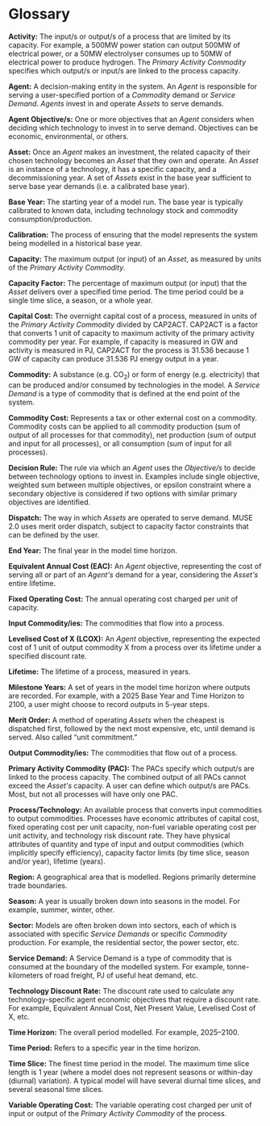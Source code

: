 # Glossary

**Activity:** The input/s or output/s of a process that are limited by its capacity. For example, a
500MW power station can output 500MW of electrical power, or a 50MW electrolyser consumes up to 50MW
of electrical power to produce hydrogen. The *Primary Activity Commodity* specifies which output/s
or input/s are linked to the process capacity.

**Agent:** A decision-making entity in the system. An *Agent* is responsible for serving a
user-specified portion of a *Commodity* demand or *Service Demand*. *Agents* invest in and operate
*Assets* to serve demands.

**Agent Objective/s:** One or more objectives that an *Agent* considers when deciding which
technology to invest in to serve demand. Objectives can be economic, environmental, or others.

**Asset:** Once an *Agent* makes an investment, the related capacity of their chosen technology
becomes an *Asset* that they own and operate. An *Asset* is an instance of a technology, it has a
specific capacity, and a decommissioning year. A set of *Assets* exist in the base year sufficient
to serve base year demands (i.e. a calibrated base year).

**Base Year:** The starting year of a model run. The base year is typically calibrated to known
data, including technology stock and commodity consumption/production.

**Calibration:** The process of ensuring that the model represents the system being modelled in a
historical base year.

**Capacity:** The maximum output (or input) of an *Asset*, as measured by units of the *Primary
Activity Commodity*.

**Capacity Factor:** The percentage of maximum output (or input) that the *Asset* delivers over a
specified time period. The time period could be a single time slice, a season, or a whole year.

**Capital Cost:** The overnight capital cost of a process, measured in units of the *Primary
Activity Commodity* divided by CAP2ACT. CAP2ACT is a factor that converts 1 unit of capacity to
maximum activity of the primary activity commodity per year. For example, if capacity is measured in
GW and activity is measured in PJ, CAP2ACT for the process is 31.536 because 1 GW of capacity can
produce 31.536 PJ energy output in a year.

<!-- markdownlint-disable-next-line MD033 -->
**Commodity:** A substance (e.g. CO<sub>2</sub>) or form of energy (e.g. electricity) that can be
produced and/or consumed by technologies in the model. A *Service Demand* is a type of commodity
that is defined at the end point of the system.

**Commodity Cost:** Represents a tax or other external cost on a commodity. Commodity costs can be
applied to all commodity production (sum of output of all processes for that commodity), net
production (sum of output and input for all processes), or all consumption (sum of input for all
processes).

**Decision Rule:** The rule via which an *Agent* uses the *Objective/s* to decide between technology
options to invest in. Examples include single objective, weighted sum between multiple objectives,
or epsilon constraint where a secondary objective is considered if two options with similar primary
objectives are identified.

**Dispatch:** The way in which *Assets* are operated to serve demand. MUSE 2.0 uses merit order
dispatch, subject to capacity factor constraints that can be defined by the user.

**End Year:** The final year in the model time horizon.

**Equivalent Annual Cost (EAC):** An *Agent* objective, representing the cost of serving all or part
of an *Agent's* demand for a year, considering the *Asset's* entire lifetime.

**Fixed Operating Cost:** The annual operating cost charged per unit of capacity.

**Input Commodity/ies:** The commodities that flow into a process.

**Levelised Cost of X (LCOX):** An *Agent* objective, representing the expected cost of 1 unit of
output commodity X from a process over its lifetime under a specified discount rate.

**Lifetime:** The lifetime of a process, measured in years.

**Milestone Years:** A set of years in the model time horizon where outputs are recorded. For
example, with a 2025 Base Year and Time Horizon to 2100, a user might choose to record outputs in
5-year steps.

**Merit Order:** A method of operating *Assets* when the cheapest is dispatched first, followed by
the next most expensive, etc, until demand is served. Also called “unit commitment.”

**Output Commodity/ies:** The commodities that flow out of a process.

**Primary Activity Commodity (PAC):** The PACs specify which output/s are linked to the process
capacity. The combined output of all PACs cannot exceed the *Asset's* capacity. A user can define
which output/s are PACs. Most, but not all processes will have only one PAC.

**Process/Technology:** An available process that converts input commodities to output commodities.
Processes have economic attributes of capital cost, fixed operating cost per unit capacity, non-fuel
variable operating cost per unit activity, and technology risk discount rate. They have physical
attributes of quantity and type of input and output commodities (which implicitly specify
efficiency), capacity factor limits (by time slice, season and/or year), lifetime (years).

**Region:** A geographical area that is modelled. Regions primarily determine trade boundaries.

**Season:** A year is usually broken down into seasons in the model. For example, summer, winter,
other.

**Sector:** Models are often broken down into sectors, each of which is associated with specific
*Service Demands* or specific *Commodity* production. For example, the residential sector, the power
sector, etc.

**Service Demand:** A Service Demand is a type of commodity that is consumed at the boundary of the
modelled system. For example, tonne-kilometers of road freight, PJ of useful heat demand, etc.

**Technology Discount Rate:** The discount rate used to calculate any technology-specific agent
economic objectives that require a discount rate. For example, Equivalent Annual Cost, Net Present
Value, Levelised Cost of X, etc.

**Time Horizon:** The overall period modelled. For example, 2025&ndash;2100.

**Time Period:** Refers to a specific year in the time horizon.

**Time Slice:** The finest time period in the model. The maximum time slice length is 1 year (where
a model does not represent seasons or within-day (diurnal) variation). A typical model will have
several diurnal time slices, and several seasonal time slices.

**Variable Operating Cost:** The variable operating cost charged per unit of input or output of the
*Primary Activity Commodity* of the process.

